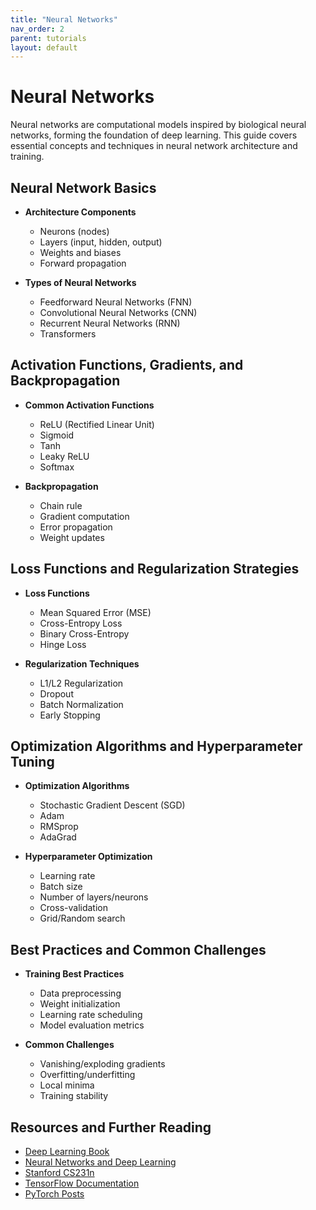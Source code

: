 ```yaml
---
title: "Neural Networks"
nav_order: 2
parent: tutorials
layout: default
---
```


# Neural Networks

Neural networks are computational models inspired by biological neural networks, forming the foundation of deep learning. This guide covers essential concepts and techniques in neural network architecture and training.

## Neural Network Basics

- **Architecture Components**
  - Neurons (nodes)
  - Layers (input, hidden, output)
  - Weights and biases
  - Forward propagation

- **Types of Neural Networks**
  - Feedforward Neural Networks (FNN)
  - Convolutional Neural Networks (CNN)
  - Recurrent Neural Networks (RNN)
  - Transformers

## Activation Functions, Gradients, and Backpropagation

- **Common Activation Functions**
  - ReLU (Rectified Linear Unit)
  - Sigmoid
  - Tanh
  - Leaky ReLU
  - Softmax

- **Backpropagation**
  - Chain rule
  - Gradient computation
  - Error propagation
  - Weight updates

## Loss Functions and Regularization Strategies

- **Loss Functions**
  - Mean Squared Error (MSE)
  - Cross-Entropy Loss
  - Binary Cross-Entropy
  - Hinge Loss

- **Regularization Techniques**
  - L1/L2 Regularization
  - Dropout
  - Batch Normalization
  - Early Stopping

## Optimization Algorithms and Hyperparameter Tuning

- **Optimization Algorithms**
  - Stochastic Gradient Descent (SGD)
  - Adam
  - RMSprop
  - AdaGrad

- **Hyperparameter Optimization**
  - Learning rate
  - Batch size
  - Number of layers/neurons
  - Cross-validation
  - Grid/Random search

## Best Practices and Common Challenges

- **Training Best Practices**
  - Data preprocessing
  - Weight initialization
  - Learning rate scheduling
  - Model evaluation metrics

- **Common Challenges**
  - Vanishing/exploding gradients
  - Overfitting/underfitting
  - Local minima
  - Training stability

## Resources and Further Reading

- [Deep Learning Book](https://www.deeplearningbook.org/)
- [Neural Networks and Deep Learning](http://neuralnetworksanddeeplearning.com/)
- [Stanford CS231n](http://cs231n.stanford.edu/)
- [TensorFlow Documentation](https://www.tensorflow.org/guide)
- [PyTorch Posts](https://pytorch.org/tutorials/)
